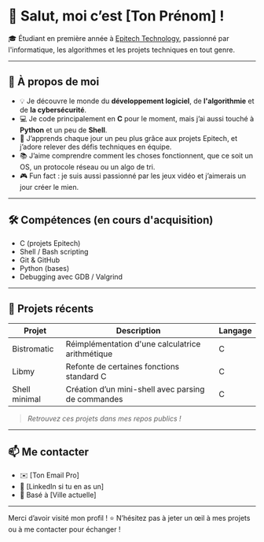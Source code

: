 # 👋 Salut, moi c’est [Ton Prénom] !

🎓 Étudiant en première année à [Epitech Technology](https://www.epitech.eu/), passionné par l'informatique, les algorithmes et les projets techniques en tout genre.

---

## 🚀 À propos de moi

- 💡 Je découvre le monde du **développement logiciel**, de **l'algorithmie** et de **la cybersécurité**.
- 💻 Je code principalement en **C** pour le moment, mais j’ai aussi touché à **Python** et un peu de **Shell**.
- 🧠 J’apprends chaque jour un peu plus grâce aux projets Epitech, et j’adore relever des défis techniques en équipe.
- 📚 J’aime comprendre comment les choses fonctionnent, que ce soit un OS, un protocole réseau ou un algo de tri.
- 🎮 Fun fact : je suis aussi passionné par les jeux vidéo et j’aimerais un jour créer le mien.

---

## 🛠️ Compétences (en cours d'acquisition)

- C (projets Epitech)
- Shell / Bash scripting
- Git & GitHub
- Python (bases)
- Debugging avec GDB / Valgrind

---

## 📌 Projets récents

| Projet | Description | Langage |
|--------|-------------|---------|
| Bistromatic | Réimplémentation d'une calculatrice arithmétique | C |
| Libmy | Refonte de certaines fonctions standard C | C |
| Shell minimal | Création d’un mini-shell avec parsing de commandes | C |

> *Retrouvez ces projets dans mes repos publics !*

---

## 📫 Me contacter

- ✉️ [Ton Email Pro]
- 💼 [LinkedIn si tu en as un]
- 📍 Basé à [Ville actuelle]

---

Merci d’avoir visité mon profil ! ⭐ N’hésitez pas à jeter un œil à mes projets ou à me contacter pour échanger !

